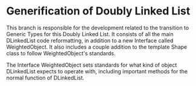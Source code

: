 # Generification of Doubly Linked List

This branch is responsible for the development related to the transition to Generic Types for this 
Doubly Linked List. It consists of all the main DLinkedList code reformatting, in addition to a new
Interface called WeightedObject. It also includes a couple addition to the template Shape class to
follow WeightedObject's standards.

The Interface WeightedObject sets standards for what kind of object DLinkedList expects to operate 
with, including important methods for the normal function of DLinkedList.